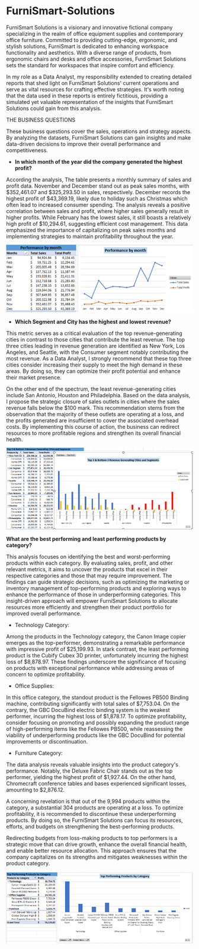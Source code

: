 # FurniSmart-Solutions
FurniSmart Solutions is a visionary and innovative fictional company specializing in the realm of office equipment supplies and contemporary office furniture. Committed to providing cutting-edge, ergonomic, and stylish solutions, FurniSmart is dedicated to enhancing workspace functionality and aesthetics. With a diverse range of products, from ergonomic chairs and desks and office accessories, FurniSmart Solutions sets the standard for workspaces that inspire comfort and efficiency.


In my role as a Data Analyst, my responsibility extended to creating detailed reports that shed light on FurniSmart Solutions' current operations and serve as vital resources for crafting effective strategies. It's worth noting that the data used in these reports is entirely fictitious, providing a simulated yet valuable representation of the insights that FurniSmart Solutions could gain from this analysis.

THE BUSINESS QUESTIONS 

These business questions cover the sales, operations and strategy aspects. By analyzing the datasets, FurniSmart Solutions can gain insights and make data-driven decisions to improve their overall performance and competitiveness.

- **In which month of the year did the company generated the highest profit?**
  
According the analysis, The table presents a monthly summary of sales and profit data. November and December stand out as peak sales months, with  $352,461.07 and $325,293.50 in sales, respectively. December records the highest profit of $43,369.19, likely due to holiday such as Christmas which often lead to increased consumer spending. The analysis reveals a positive correlation between sales and profit, where higher sales generally result in higher profits. While February has the lowest sales, it still boasts a relatively high profit of $10,294.61, suggesting efficient cost management. This data emphasized the importance of capitalizing on peak sales months and implementing strategies to maintain profitability throughout the year.

![](scr1.png)

- **Which Segment and City has the highest and lowest revenue?**

This metric serves as a critical evaluation of the top revenue-generating cities in contrast to those cities that contribute the least revenue. 
The top three cities leading in revenue generation are identified as New York, Los Angeles, and Seattle, with the Consumer segment notably contributing the most revenue. As a Data Analyst, I strongly recommend that these top three cities consider increasing their supply to meet the high demand in these areas. By doing so, they can optimize their profit potential and enhance their market presence.

On the other end of the spectrum, the least revenue-generating cities include San Antonio, Houston and Philadelphia. Based on the data analysis, I propose the strategic closure of sales outlets in cities where the sales revenue falls below the $100 mark. This recommendation stems from the observation that the majority of these outlets are operating at a loss, and the profits generated are insufficient to cover the associated overhead costs. By implementing this course of action, the business can redirect resources to more profitable regions and strengthen its overall financial health.

![](scr2.png)

**What are the best performing and least performing products by category?** 

This analysis focuses on identifying the best and worst-performing products within each category. By evaluating sales, profit, and other relevant metrics, it aims to uncover the products that excel in their respective categories and those that may require improvement. The findings can guide strategic decisions, such as optimizing the marketing or inventory management of top-performing products and exploring ways to enhance the performance of those in underperforming categories. This insight-driven approach will empower FurniSmart Solutions to allocate resources more efficiently and strengthen their product portfolio for improved overall performance.

- Technology Category:  

Among the products in the Technology category, the Canon Image copier emerges as the top-performer, demonstrating a remarkable performance with impressive profit of $25,199.93. In stark contrast, the least performing product is the Cubify Cubex 3D printer, unfortunately incurring the highest loss of $8,878.97. These findings underscore the significance of focusing on products with exceptional performance while addressing areas of concern to optimize profitability.

- Office Supplies:

In this office category, the standout product is the Fellowes PB500 Binding machine, contributing significantly with total sales of $7,753.04. On the contrary, the GBC DocuBind electric binding system is the weakest performer, incurring the highest loss of $1,878.17. To optimize profitability, consider focusing on promoting and possibly expanding the product range of high-performing items like the Fellowes PB500, while reassessing the viability of underperforming products like the GBC DocuBind for potential improvements or discontinuation.

- Furniture Category:

The data analysis reveals valuable insights into the product category's performance. Notably, the Deluxe Fabric Chair stands out as the top performer, yielding the highest profit of $1,927.44. On the other hand, Chromecraft conference tables and bases experienced significant losses, amounting to $2,876.12.

A concerning revelation is that out of the 9,994 products within the category, a substantial 304 products are operating at a loss. To optimize profitability, it is recommended to discontinue these underperforming products. By doing so, the FurniSmart Solutions can focus its resources, efforts, and budgets on strengthening the best-performing products.

Redirecting budgets from loss-making products to top performers is a strategic move that can drive growth, enhance the overall financial health, and enable better resource allocation. This approach ensures that the company capitalizes on its strengths and mitigates weaknesses within the product category.

![](scr3.png)





